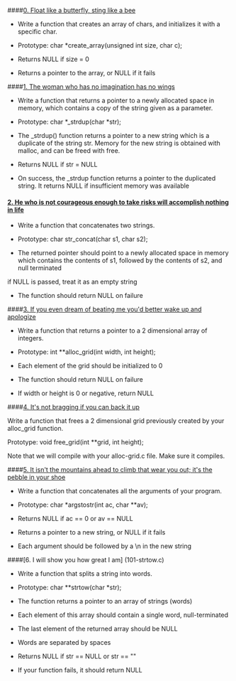 ####[0. Float like a butterfly, sting like a bee](0-create_array.c)

                


                

- Write a function that creates an array of chars, and initializes it with a specific char.

                


                

- Prototype: char *create_array(unsigned int size, char c);

                

- Returns NULL if size = 0

                

- Returns a pointer to the array, or NULL if it fails

                


                

####[1. The woman who has no imagination has no wings](1-strdup.c)

                


                

- Write a function that returns a pointer to a newly allocated space in memory, which contains a copy of the string given as a parameter.

                


                

- Prototype: char *_strdup(char *str);

                

- The _strdup() function returns a pointer to a new string which is a duplicate of the string str. Memory for the new string is obtained with malloc, and can be freed with free.

                

- Returns NULL if str = NULL

                

- On success, the _strdup function returns a pointer to the duplicated string. It returns NULL if insufficient memory was available

                


                

#### [2. He who is not courageous enough to take risks will accomplish nothing in life](2-str_concat.c)

                


                

- Write a function that concatenates two strings.

                


                

- Prototype: char str_concat(char s1, char s2);

                

- The returned pointer should point to a newly allocated space in memory which contains the contents of s1, followed by the contents of s2, and null terminated

                

if NULL is passed, treat it as an empty string

                

- The function should return NULL on failure

                


                

####[3. If you even dream of beating me you'd better wake up and apologize](3-alloc_grid.c)

                


                

- Write a function that returns a pointer to a 2 dimensional array of integers.

                


                

- Prototype: int **alloc_grid(int width, int height);

                

- Each element of the grid should be initialized to 0

                

- The function should return NULL on failure

                

- If width or height is 0 or negative, return NULL

                


                

####[4. It's not bragging if you can back it up](4-free_grid.c)

                


                

Write a function that frees a 2 dimensional grid previously created by your alloc_grid function.

                


                

Prototype: void free_grid(int **grid, int height);

                

Note that we will compile with your alloc-grid.c file. Make sure it compiles.

                


                

####[5. It isn't the mountains ahead to climb that wear you out; it's the pebble in your shoe](100-argstostr.c)

                


                

- Write a function that concatenates all the arguments of your program.

                


                

- Prototype: char *argstostr(int ac, char **av);

                

- Returns NULL if ac == 0 or av == NULL

                

- Returns a pointer to a new string, or NULL if it fails

                

- Each argument should be followed by a \n in the new string  

                


                

####[6. I will show you how great I am] (101-strtow.c)

                


                

- Write a function that splits a string into words.
                

- Prototype: char **strtow(char *str);

                

- The function returns a pointer to an array of strings (words)

                

- Each element of this array should contain a single word, null-terminated

                

- The last element of the returned array should be NULL

                

- Words are separated by spaces

                

- Returns NULL if str == NULL or str == ""

                

- If your function fails, it should return NULL


